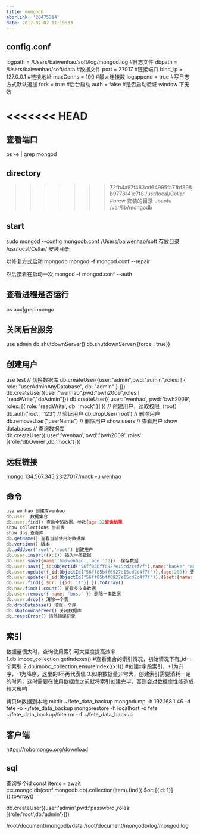 ```yaml
---
title: mongodb
abbrlink: '20475214'
date: 2017-02-07 11:19:33
---
```


## config.conf
logpath = /Users/baiwenhao/soft/log/mongod.log   #日志文件
dbpath = /Users/baiwenhao/soft/data   #数据文件
port = 27017   #链接端口
bind_ip = 127.0.0.1   #链接地址
maxConns = 100   #最大连接数
logappend = true   #写日志方式默认追加
fork = true   #后台启动
auth = false   #是否启动验证 window 下无效

<<<<<<< HEAD
=======
## 查看端口
ps -e | grep mongod

## directory
>>>>>>> 72fb4a97f483cd64995fa71bf398b9778141c7f8
/usr/local/Cellar #brew 安装的目录
ubantu /var/lib/mongodb

## start
sudo mongod --config mongodb.conf
/Users/baiwenhao/soft 存放目录
/usr/local/Cellar/ 安装目录

以修复方式启动 mongodb
mongod -f mongod.conf --repair

然后接着在启动一次
mongod -f mongod.conf --auth

## 查看进程是否运行
ps aux|grep mongo

## 关闭后台服务
use admin
db.shutdownServer()
db.shutdownServer({force : true})

## 创建用户
use test // 切换数据库
db.createUser({user:"admin",pwd:"admin",roles: [ { role: "userAdminAnyDatabase", db: "admin" } ]})
db.createUser({user:"wenhao",pwd:"bwh2009",roles:[ "readWrite","dbAdmin"]})
db.createUser({ user: 'wenhao', pwd: 'bwh2009', roles: [{ role: 'readWrite', db: 'mock' }] }) // 创建用户，读取权限（root）
db.auth('root', '123') // 验证用户
db.dropUser('root') // 删除用户
db.removeUser("userName") // 删除用户
show users // 查看用户
show databases // 查询数据库
db.createUser({'user':'wenhao','pwd':'bwh2009','roles':[{role:'dbOwner',db:'mock'}]})

## 远程链接
mongo 134.567.345.23:27017/mock -u wenhao

## 命令
```js
use wenhao 创建库wenhao
db.user  数据集合
db.user.find() 查询全部数据，参数{age:32查询结果
show collections 当前表
show dbs 查看库
db.getName() 查看当前使用的数据库
db.version() 版本
db.addUser('root','root') 创建用户
db.user.insert({x:1}) 插入一条数据
db.user.save({name:'baiwenhao','age':32})  保存数据
db.user.save({_id:ObjectId("56ff85bff6927e15cd2c4f7f"),name:"haoke","age":40}) 更新一条数据
db.user.update({_id:ObjectId("56ff85bff6927e15cd2c4f7f")},{age:200}) 更新一个属性,此条数据其他属性也没了
db.user.update({_id:ObjectId("56ff85bff6927e15cd2c4f7f")},{$set:{name:'haoke'}})
db.user.find({ $or: [{id: '1'}] }).toArray()
db.nav.find().count() 查看多少条数据
db.user.remove({ name: 'boss' }) 删除一条数据
db.user.drop() 清除一个表
db.dropDatabase() 清除一个库
db.shutdownServer() 关闭数据库
db.resetError() 清除错误记录
```

## 索引

数据量很大时，查询使用索引可大幅度提高效率
1.db.imooc_collection.getIndexes() #查看集合的索引情况，初始情况下有_id一个索引
2.db.imooc_collection.ensureIndex({x:1}) #创建x字段索引，+1为升序，-1为降序，这里的1不再代表值
3.如果数据量非常大，创建索引需要消耗一定的时间，这时需要在使用数据库之前就将索引创建完毕，否则会对数据库性能造成较大影响

拷贝fe数据到本地
mkdir ~/fete_data_backup
mongodump -h 192.168.1.46 -d fete -o ~/fete_data_backup
mongorestore -h localhost -d fete ~/fete_data_backup/fete
rm -rf ~/fete_data_backup

## 客户端
https://robomongo.org/download

## sql
查询多个id
const items = await ctx.mongo.db(conf.mongodb.db).collection(item).find({ $or: [{id: 1}] }).toArray()

db.createUser({user:'admin',pwd:'password',roles:[{role:'root',db:'admin'}]})


/root/document/mongodb/data
/root/document/mongodb/log/mongod.log
